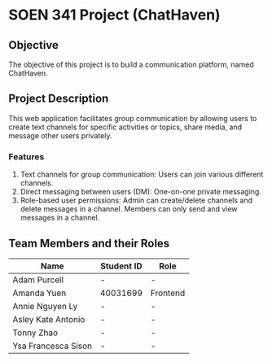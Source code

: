 # SOEN 341 Project (ChatHaven)

## Objective
The objective of this project is to build a communication platform, named ChatHaven.

## Project Description
This web application facilitates group communication by allowing users to create text channels for specific activities or topics, share media, and message other users privately. 

### Features
1. Text channels for group communication: Users can join various different channels.
2. Direct messaging between users (DM): One-on-one private messaging.
3. Role-based user permissions: Admin can create/delete channels and delete messages in a channel. Members can only send and view messages in a channel.

## Team Members and their Roles

Name  | Student ID | Role
------------- | -------------| -------------
Adam Purcell| - | -
Amanda Yuen | 40031699| Frontend
Annie Nguyen Ly  | - | -
Asley Kate Antonio | - | -
Tonny Zhao  | - | -
Ysa Francesca Sison |- | -
